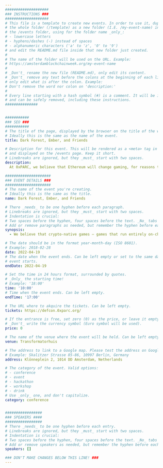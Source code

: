 ```yaml
---
####################
### INSTRUCTIONS ###
####################
# This file is a template to create new events. In order to use it, duplicate
# the whole folder (/template) as a new folder (I.E. /my-event-name) inside of
# the /events folder, using for the folder name _only_:
# - lowercase letters
# - hyphens/dashes (-) instead of spaces
# - alphanumeric characters ('a' to 'z', '0' to '9')
# and edit the README.md file inside that new folder just created.
#
# The name of the folder will be used on the URL. Example:
# https://amsterdamblockchainweek.org/my-event-name
#
# _Don't_ rename the new file (README.md), only edit its content.
# _Don't_ remove any text before the colons at the beginning of each line,
# only edit what is after the colon. Example:
# Don't remove the word nor colon on 'description:'
#
# Every line starting with a hash symbol (#) is a comment. It will be ignored
# and can be safely removed, including these instructions.
###############


###########
### SEO ###
###########
# The title of the page, displayed by the browser on the title of the window.
# Ideally this is the same as the name of the event.
title: Dark Forest, Ember, and Friends

# Description for this event. This will be rendered as a <meta> tag in the HTML,
# and displayed on the /events page. Keep it short.
# Linebreaks are ignored, but they _must_ start with two spaces.
description: 
  At 0xPARC, we believe that Ethereum will change gaming, for reasons that go far beyond money and tokens.

#####################
### EVENT DETAILS ###
#####################
# The name of the event you're creating.
# Ideally this is the same as the title.
name: Dark Forest, Ember, and Friends

# There _needs_ to be one hyphen before each paragraph.
# Linebreaks are ignored, but they _must_ start with two spaces.
# Indentation is crucial:
# Two spaces before the hyphen, four spaces before the text. _No_ tabs allowed.
# Add or remove paragraphs as needed, but remember the hyphen before each entry.
synopsis:
  - We believe that crypto-native games — games that run entirely on-chain — will turn massively multiplayer games into fully-fledged digital worlds that outlast their creators. These worlds will be owned by their players — not just financially, but creatively, too, as players are empowered to build and govern both the mechanics and communities of the games they play. And they’ll be able to leverage the power of permissionless interoperability, allowing players to remix game rules and more, and taking the creative modding culture that’s brought us genre-defining games like Minecraft, Team Fight Tactics, and DayZ to new levels.

# The date should be in the format year-month-day (ISO 8601).
# Example: 2018-02-28
date: 2022-04-19
# The date when the event ends. Can be left empty or set to the same day the
# event starts.
endDate: 2022-04-19

# Set the time in 24 hours format, surrounded by quotes.
# _Only_ the starting time!
# Example: '18:00'
time: '10:00'
# Time when the event ends. Can be left empty.
endTime: '17:00'

# The URL where to akquire the tickets. Can be left empty.
tickets: https://defcon.0xparc.org/

# If the entrance is free, set zero (0) as the price, or leave it empty.
# _Don't_ write the currency symbol (Euro symbol will be used).
price: 0

# The name of the venue where the event will be held. Can be left empty.
venue: Transformatorhuis 

# The address to link to a Google map. Please test the address on Google Maps.
# Example: Skalitzer Strasse 85-86, 10997 Berlin, Germany
address: Klönneplein 2, 1014 DD Amsterdam, Netherlands

# The category of the event. Valid options:
# - conference
# - event
# - hackathon
# - workshop
# - drink
# Use _only_ one, and don't capitalize.
category: conference


#################
### SPEAKERS ####
#################
# There _needs_ to be one hyphen before each entry.
# Linebreaks are ignored, but they _must_ start with two spaces.
# Indentation is crucial:
# Two spaces before the hyphen, four spaces before the text. _No_ tabs allowed.
# Add or remove speakers as needed, but remember the hyphen before each entry.
speakers: []

### DON'T MAKE CHANGES BELOW THIS LINE! ###
---
```

<!-- ### DON'T MAKE CHANGES BELOW THIS LINE! ### -->

<Event-Content/>
